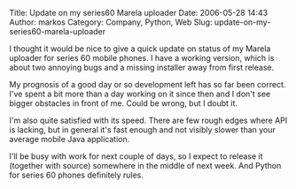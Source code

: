 Title: Update on my series60 Marela uploader
Date: 2006-05-28 14:43
Author: markos
Category: Company, Python, Web
Slug: update-on-my-series60-marela-uploader

I thought it would be nice to give a quick update on status of my Marela
uploader for series 60 mobile phones. I have a working version, which is
about two annoying bugs and a missing installer away from first release.

My prognosis of a good day or so development left has so far been
correct. I've spent a bit more than a day working on it since then and I
don't see bigger obstacles in front of me. Could be wrong, but I doubt
it.

I'm also quite satisfied with its speed. There are few rough edges where
API is lacking, but in general it's fast enough and not visibly slower
than your average mobile Java application.

I'll be busy with work for next couple of days, so I expect to release
it (together with source) somewhere in the middle of next week. And
Python for series 60 phones definitely rules.

